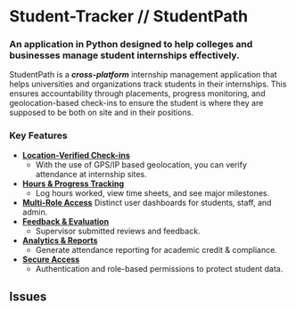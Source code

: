 # **Student-Tracker // StudentPath**
### An application in Python designed to help colleges and businesses manage student internships effectively.
StudentPath is a ***cross-platform*** internship management application that helps universities and organizations track students in their internships. This ensures accountability through placements, progress monitoring, and geolocation-based check-ins to ensure the student is where they are supposed to be both on site and in their positions. 

### **Key Features**
- **<ins>Location-Verified Check-ins</ins>**
    - With the use of GPS/IP based geolocation, you can verify attendance at internship sites.
- **<ins>Hours & Progress Tracking</ins>**
    - Log hours worked, view time sheets, and see major milestones. 
- **<ins>Multi-Role Access</ins>**
    Distinct user dashboards for students, staff, and admin. 
- **<ins>Feedback & Evaluation</ins>**
    - Supervisor submitted reviews and feedback.
- **<ins>Analytics & Reports</ins>**
    - Generate attendance reporting for academic credit & compliance. 
- **<ins>Secure Access</ins>**
    - Authentication and role-based permissions to protect student data. 

## Issues
